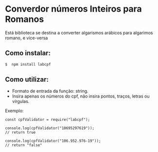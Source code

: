 # Converdor números Inteiros para Romanos 

Está biblioteca se destina a converter algarismos arábicos para algarimos romano, e vice-versa

## Como instalar:

```zsh
$  npm install labcpf
```

## Como utilizar:
* Formato de entrada da função: string.
* Insira apenas os números do cpf, não insira pontos, traços, letras ou vírgulas.


Exemplo:

```node
const cpfValidator = require("labcpf");

console.log(cpfValidator("10695297619"));
// return true

console.log(cpfValidator("106.952.976-19"));
// return "false"
```
